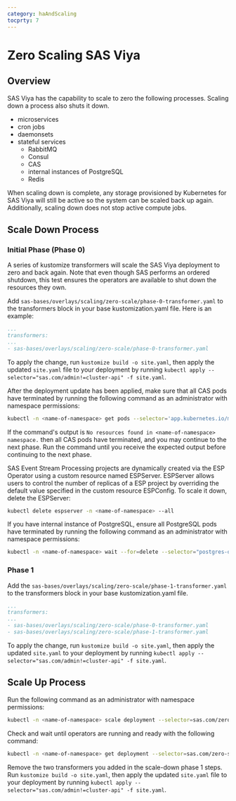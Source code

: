 ```yaml
---
category: haAndScaling
tocprty: 7
---
```


# Zero Scaling SAS Viya

## Overview

SAS Viya has the capability to scale to zero the following processes. Scaling
down a process also shuts it down.

- microservices
- cron jobs
- daemonsets
- stateful services
  - RabbitMQ
  - Consul
  - CAS
  - internal instances of PostgreSQL
  - Redis

When scaling down is complete, any storage provisioned by Kubernetes for SAS
Viya will still be active so the system can be scaled back up again.
Additionally, scaling down does not stop active compute jobs.

## Scale Down Process

### Initial Phase (Phase 0)

A series of kustomize transformers will scale the SAS Viya deployment to zero
and back again. Note that even though SAS performs an ordered shutdown, this
test ensures the operators are available to shut down the resources they own.

Add `sas-bases/overlays/scaling/zero-scale/phase-0-transformer.yaml` to the
transformers block in your base kustomization.yaml file. Here is an example:

```yaml
...
transformers:
...
- sas-bases/overlays/scaling/zero-scale/phase-0-transformer.yaml
```

To apply the change, run `kustomize build -o site.yaml`, then apply the updated
`site.yaml` file to your deployment by running `kubectl apply --selector="sas.com/admin!=cluster-api" -f site.yaml`.

After the deployment update has been applied, make sure that all CAS pods have
terminated by running the following command as an administrator with namespace
permissions:

```sh
kubectl -n <name-of-namespace> get pods --selector='app.kubernetes.io/managed-by=sas-cas-operator'
```

If the command's output is
`No resources found in <name-of-namespace> namespace.` then all CAS pods have
terminated, and you may continue to the next phase. Run the command until you
receive the expected output before continuing to the next phase.

SAS Event Stream Processing projects are dynamically created via the ESP
Operator using a custom resource named ESPServer. ESPServer allows users to
control the number of replicas of a ESP project by overriding the default value
specified in the custom resource ESPConfig. To scale it down, delete the
ESPServer:

```sh
kubectl delete espserver -n <name-of-namespace> --all
```

If you have internal instance of PostgreSQL, ensure all PostgreSQL pods have
terminated by running the following command as an administrator with namespace
permissions:

```sh
kubectl -n <name-of-namespace> wait --for=delete --selector="postgres-operator.crunchydata.com/data" pods
```

### Phase 1

Add the `sas-bases/overlays/scaling/zero-scale/phase-1-transformer.yaml` to the
transformers block in your base kustomization.yaml file.

```yaml
...
transformers:
...
- sas-bases/overlays/scaling/zero-scale/phase-0-transformer.yaml
- sas-bases/overlays/scaling/zero-scale/phase-1-transformer.yaml
```

To apply the change, run `kustomize build -o site.yaml`, then apply the updated
`site.yaml` to your deployment by running `kubectl apply --selector="sas.com/admin!=cluster-api" -f site.yaml`.

## Scale Up Process

Run the following command as an administrator with namespace permissions:

```sh
kubectl -n <name-of-namespace> scale deployment --selector=sas.com/zero-scale-phase=1 --replicas=1
```

Check and wait until operators are running and ready with the following command:

```sh
kubectl -n <name-of-namespace> get deployment --selector=sas.com/zero-scale-phase=1
```

Remove the two transformers you added in the scale-down phase 1 steps. Run
`kustomize build -o site.yaml`, then apply the updated `site.yaml` file to your
deployment by running `kubectl apply --selector="sas.com/admin!=cluster-api" -f site.yaml`.
